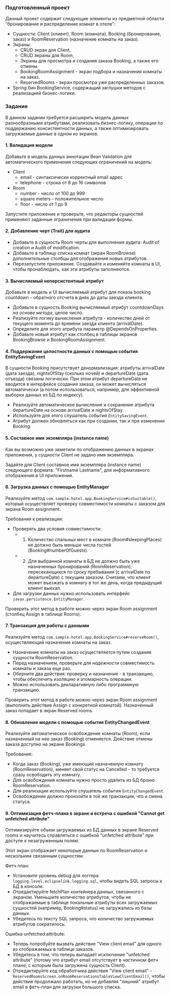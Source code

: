 ### Подготовленный проект
Данный проект содержит следующие элементы из предметной области "бронирование и распределение комнат в отеле":
- Сущности: Client (клиент), Room (комната), Booking (бронирование, заказ) и RoomReservation (назначение комнаты на заказ).
- Экраны:
  - CRUD экран для Client,
  - CRUD экраны для Room,
  - Экраны для просмотра и создания заказа Booking, а также его отмены.
  - BookingRoomAssignment - экран подбора и назначения комнаты на заказ.
  - ReservedRooms - экран просмотра уже распределенных заказов.
- Spring бин BookingService, содержащий заглушки методов c реализацией бизнес-логики.

### Задание
В данном задании требуется расширить модель данных разнообразными атрибутами, реализовать бизнес-логику, 
операции по поддержанию консистентности данных, а также оптимизировать загружаемые данные в одном из экранов.

#### 1. Валидация модели
Добавьте в модель данных аннотации Bean Validation для автоматического применения следующих ограничений на модель:
- Client
  - email - синтаксически корректный email адрес
  - telephone - строка от 8 до 16 символов
- Room
  - number - число от 100 до 999
  - square meters - положительное число
  - floor - число от 1 до 9

Запустите приложение и проверьте, что редакторы сущностей применяют заданные ограничения при валидации формы. 

#### 2. Добавление черт (Trait) для аудита
- Добавьте в сущность Room черты для выполнения аудита: Audit of creation и Audit of modification.
- Добавьте в таблицу списка комнат (экран RoomBrowse) дополнительные столбцы для отображения новых атрибутов. 
- Перезапустите приложение. Создавайте и изменяйте комнаты в UI, чтобы пронаблюдать, как эти атрибуты заполняются.

#### 3. Вычисляемый неперсистентный атрибут
Добавьте в модель и UI вычисляемый атрибут для показа booking countdown - обратного отсчета в днях до даты заезда клиента.
- Добавьте в сущность Booking вычисляемый атрибут countdownDays *на основе метода*, целое число.
- Реализуйте логику вычисления атрибута - количество дней от текущего момента до времени заезда клиента (arrivalDate).
- Определите для этого атрибута параметр @DependsOnProperties.
- Добавьте новый атрибут как столбец в таблицы экранов BookingBrowse и BookingRoomAssignment.

#### 4. Поддержание целостности данных с помощью события EntitySavingEvent
В сущности Booking присутствует денормализация: атрибуты arrivalDate (дата заезда), nightsOfStay (сколько ночей)
и departureDate (дата отъезда) связаны логически. При этом атрибут departureDate не вводится в интерфейсе создания заказа,
он может вычисляться автоматически (а потом использоваться, например, для эффективной выборки данных из БД по индексу).

- Реализуйте автоматическое вычисление и сохранение атрибута departureDate на основе arrivalDate и nightsOfStay.
- Используйте для этого слушатель события `EntitySavingEvent`.
- Атрибут должен обновляться как при создании, так и при изменении Booking.

#### 5. Составное имя экземпляра (instance name) 
Как вы возможно уже заметили по отображению данных в экранах приложения, у сущности Client не задано имя экземпляра.

Задайте для Client составное имя экземпляра (instance name) следующего формата: "Firstname Lastname",
для информативного отображения в UI приложения.

#### 6. Загрузка данных с помощью EntityManager
Реализуйте метод `com.sample.hotel.app.BookingService#isSuitable()`,
который осуществляет проверку совместимости комнаты с заказом для экрана Room assignment.

Требования к реализации:
- Проверять два условия совместимости:
  - 1) Количество спальных мест в комнате (Room#sleepingPlaces) не должно быть меньше числа гостей (Booking#numberOfGuests).
  - 2) Для выбранной комнаты в БД не должно быть уже назначенных бронирований (RoomReservation),
пересекающихся по сроку пребывания (с arrivalDate по departureDate) с текущим заказом.
Считаем, что клиент может въезжать в комнату в тот же день, когда предыдущий клиент выехал.
- Для загрузки данных нужно использовать интерфейс `javax.persistence.EntityManager`.

Проверить этот метод в работе можно через экран Room assignment (столбец Assign в таблице Rooms).

#### 7. Транзакция для работы с данными
Реализуйте метод `com.sample.hotel.app.BookingService#reserveRoom()`, осуществляющий назначение комнаты на заказ.

- Назначение комнаты на заказ осуществляется путем создания сущности RoomReservation.
- Перед назначением, проверьте *для надежности* совместимость комнаты и заказа еще раз.
- Оберните два действия: проверку и назначение - в транзакцию, чтобы обеспечить изоляцию и атомарность операции.
- Можно использовать декларативную либо программную транзакцию.

Проверить этот метод в работе можно через экран Room assignment (выполнить действие Assign с конкретной комнатой).
Назначенный заказ попадает в экран Reserved rooms.

#### 8. Обновление модели с помощью события EntityChangedEvent
Реализуйте автоматическое освобождение комнаты (Room), если назначенный на нее заказ (Booking) отменяется.
Действие отмены заказа доступно на экране Bookings.

Требования:
- Когда заказ (Booking), уже имеющий назначенную комнату (RoomReservation), меняет свой статус на Cancelled - 
то требуется сразу освободить эту комнату. 
- Для освобождения комнаты нужно просто удалить из БД броню RoomReservation.
- Для реализации используйте слушатель события `EntityChangedEvent`.
- Освобождение должно произойти в той же транзакции, что и смена статуса.

#### 9. Оптимизация фетч-плана в экране и встреча с ошибкой "Cannot get unfetched attribute"
Оптимизируйте объем загружаемых из БД данных в экране Reserved rooms
и научитесь справляться с ошибкой "unfetched attribute" при доступе к незагруженным полям.

Этот экран отображает некоторые данные по RoomReservation и нескольким связанным сущностям.

Фетч план:
- Установите уровень debug для логгера `logging.level.eclipselink.logging.sql`, чтобы видеть SQL запросы к БД в консоли. 
- Отредактируйте fetchPlan контейнера данных, связанного с экраном. Уменьшите количество атрибутов, чтобы
не отображаемые в таблице локальные атрибуты всех загружаемых сущностей (например, Booking#status) не загружались из базы данных.
- Убедитесь по тексту SQL запроса, что количество загружаемых атрибутов сократилось.

Ошибка unfetched attribute:
- Теперь попробуйте вызвать действие "View client email" для одного из отображаемых в таблице заказов.
- Убедитесь в том, что теперь выпадает исключение "unfetched attribute"
(потому что атрибут email отсутствует в *частичном* фетч плане, с которым была загружена сущность Client). 
- Отредактируйте код обработчика действия "View client email" - `ReservedRoomsScreen.onRoomReservationsTableViewClientEmail()`,
чтобы действие продолжало работать, но не добавляя "лишний" атрибут email в фетч-план для загрузки большого списка.
